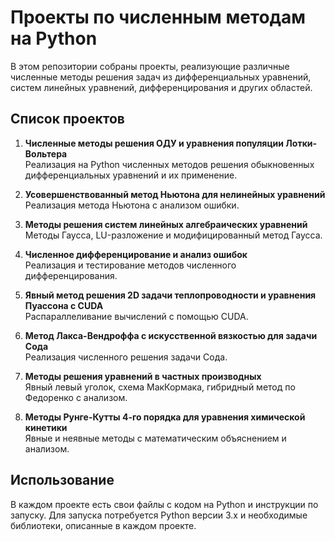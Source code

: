 # Проекты по численным методам на Python

В этом репозитории собраны проекты, реализующие различные численные методы решения задач из дифференциальных уравнений, систем линейных уравнений, дифференцирования и других областей.

## Список проектов

1. **Численные методы решения ОДУ и уравнения популяции Лотки-Вольтера**  
   Реализация на Python численных методов решения обыкновенных дифференциальных уравнений и их применение.

2. **Усовершенствованный метод Ньютона для нелинейных уравнений**  
   Реализация метода Ньютона с анализом ошибки.

3. **Методы решения систем линейных алгебраических уравнений**  
   Методы Гаусса, LU-разложение и модифицированный метод Гаусса.

4. **Численное дифференцирование и анализ ошибок**  
   Реализация и тестирование методов численного дифференцирования.

5. **Явный метод решения 2D задачи теплопроводности и уравнения Пуассона с CUDA**  
   Распараллеливание вычислений с помощью CUDA.

6. **Метод Лакса-Вендроффа с искусственной вязкостью для задачи Сода**  
   Реализация численного решения задачи Сода.

7. **Методы решения уравнений в частных производных**  
   Явный левый уголок, схема МакКормака, гибридный метод по Федоренко с анализом.

8. **Методы Рунге-Кутты 4-го порядка для уравнения химической кинетики**  
   Явные и неявные методы с математическим объяснением и анализом.

## Использование

В каждом проекте есть свои файлы с кодом на Python и инструкции по запуску. Для запуска потребуется Python версии 3.x и необходимые библиотеки, описанные в каждом проекте.
